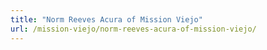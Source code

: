 ```yaml
---
title: "Norm Reeves Acura of Mission Viejo"
url: /mission-viejo/norm-reeves-acura-of-mission-viejo/
---
```

